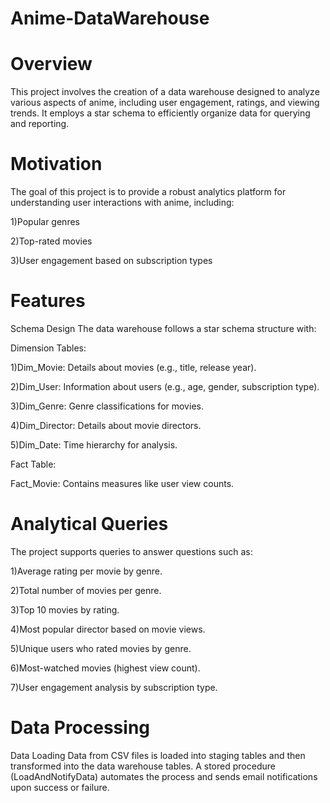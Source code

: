 # Anime-DataWarehouse
# Overview

This project involves the creation of a data warehouse designed to analyze various aspects of anime, including user engagement, ratings, and viewing trends. It employs a star schema to efficiently organize data for querying and reporting.

# Motivation

The goal of this project is to provide a robust analytics platform for understanding user interactions with anime, including:

1)Popular genres

2)Top-rated movies

3)User engagement based on subscription types


# Features

Schema Design
The data warehouse follows a star schema structure with:

Dimension Tables:

1)Dim_Movie: Details about movies (e.g., title, release year).

2)Dim_User: Information about users (e.g., age, gender, subscription type).

3)Dim_Genre: Genre classifications for movies.

4)Dim_Director: Details about movie directors.

5)Dim_Date: Time hierarchy for analysis.

Fact Table:

Fact_Movie: Contains measures like user  view counts.

# Analytical Queries

The project supports queries to answer questions such as:

1)Average rating per movie by genre.

2)Total number of movies per genre.

3)Top 10 movies by rating.

4)Most popular director based on movie views.

5)Unique users who rated movies by genre.

6)Most-watched movies (highest view count).

7)User engagement analysis by subscription type.

# Data Processing
Data Loading
Data from CSV files is loaded into staging tables and then transformed into the data warehouse tables. A stored procedure (LoadAndNotifyData) automates the process and sends email notifications upon success or failure.
